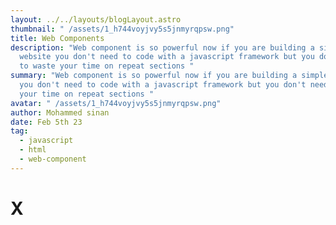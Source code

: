 ```yaml
---
layout: ../../layouts/blogLayout.astro
thumbnail: " /assets/1_h744voyjvy5s5jnmyrqpsw.png"
title: Web Components
description: "Web component is so powerful now if you are building a simple
  website you don't need to code with a javascript framework but you don't need
  to waste your time on repeat sections "
summary: "Web component is so powerful now if you are building a simple website
  you don't need to code with a javascript framework but you don't need to waste
  your time on repeat sections "
avatar: " /assets/1_h744voyjvy5s5jnmyrqpsw.png"
author: Mohammed sinan
date: Feb 5th 23
tag:
  - javascript
  - html
  - web-component
---
```

# X
